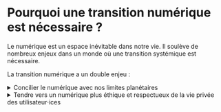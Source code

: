 # Pourquoi une transition numérique est nécessaire ?

Le numérique est un espace inévitable dans notre vie. Il soulève de nombreux enjeux dans un monde où une transition systémique est nécessaire.

La transition numérique a un double enjeu :

<details>
<summary>
  Concilier le numérique avec nos limites planétaires
</summary>

## Contexte

L'impact du numérique sur notre planète est clairement non négligeable. Selon un [rapport de GreenIT.fr](https://www.greenit.fr/empreinte-environnementale-du-numerique-mondial/) Il représente **3,8% des émissions mondiales** de gaz à effet de serre. En constante expansion, les prévisions d'émission pour ce secteur sont toujours revues à la hausse. Il participe également à l'**épuisement des ressources abiotiques**. La raréfaction de ces ressources est principalement liée aux équipements des utilisateur⋅ices (smartphones, ordinateurs, télévisions, objets connectés, ...).

Pour initier une transition numérique, il faut également avoir les bons **ordres de grandeur**. L'empreinte numérique représente environ **2% de l'empreinte carbone totale** d'une personne. Les éco-gestes liés au numérique sont nécessaires, il en existe toutefois des plus impactants en terme de réduction d'émission. En effet, changer son l'alimentation et la façon de se déplacer sont des leviers beaucoup plus impactants.

## Comment réduire son impact 

D'abord **en conservant le plus longtemps ses appareils**. En effet, la phase de **fabrication** représente **80% des émissions** de gaz à effet de serre dans le cycle de vie de vos appareils. Pour s'assurer que nos appareils durent le plus possible, prendre soin de son matériel en les protégeant (coque, vitre de protection) est une évidence. Aussi, l'**obsolescence logicielle**<sup>1</sup> participe activement au renouvellement effréné de nos appareils, utiliser des applications nécessitant moins de ressources et proposant un grande compatibilité semble alors être un levier pour freiner la production d'appareils.

Ensuite, **en réduisant son utilisation**. Celle-ci représente **20% des émissions** de gaz à effet de serre dans le cycle de vie de vos appareils. La surconsommation de données est trop peu remise en question. Les opérateurs ne cessent de proposer des offres avec toujours plus de Giga Octets à des prix toujours plus dérisoires. Nous consommons des données sans se préoccuper de l'impact de cette action, sans se demander comment sont traitées ces données. Sur le réseau mobile, le trafic de données consommées a été multiplié par plus de 8 en 5 ans ([Arcep](https://www.arcep.fr/cartes-et-donnees/nos-publications-chiffrees/observatoire-des-marches-des-communications-electroniques-en-france/t3-2021.html)). 

Il est donc important d'effectuer virage pour éviter que le numérique soit considérer comme une ressource critique non renouvelable. Ce virage passe par une **sobriété numérique**.

La sobriété numérique conduit à **diminuer son impact sur la planète** mais également à **réduire votre charge mentale** liée au numérique. Beaucoup d'outils numériques ont un aspect vampirisant. En utilisant des applications non addictives, on réduit son utilisation et améliore sa santé mentale en se détachant de ces services toxiques. 

Parfois, certaines actions n'ont pas un réel impact sur la plan environnementale mais davantage sur la charge mentale liée au numérique. Par exemple, réduire l'usage de ses e-mails a un impact minime sur l'environnement en revanche il réduit votre **fardeau numérique**. L'usage de la vidéo en ligne une des sources les plus gourmandes en données (donc en énergie) sur Internet, un film en 4K représente autant de données que tous les e-mails d'une personne dans sa vie ().

<p>
<sup>1</sup>
La diminution des possibilités d’usage d’un appareil numérique en raison de l’indisponibilité ou du dysfonctionnement d’un logiciel (<a href="https://www.economie.gouv.fr/numerique-propositions-lutter-contre-obsolescence-logicielle">Ministère de l'économie</a>).
</p>
</details>

<details>
    <summary>
 Tendre vers un numérique plus éthique et respectueux de la vie privée des utilisateur⋅ices
    </summary>

En plus d'une sobriété numérique, pour réussir sa transition numérique il faut également se questionner sur l'éthique et la soutenabilité des outils que nous utilisons. Certains services ont effectivement une approche à l'opposée d'**un monde soutenable et désirable**. Ceux-ci sont malheureusement souvent les plus utilisés par les utilisateur⋅ices. Par chance, il existe des alternatives

Pour savoir quelles alternatives choisir il faut d'abord comprendre comment se repartissent les services numériques. Ceux-ci se composent en **deux grandes familles** : les services propriétaires et les services libres.

## Les applications propriétaires

Les applications propriétaires sont développées et possédées par des organisations, **le code n'est pas en accès libre**.

Ces applications peuvent être des services payants pour y avoir accès (le logiciel Photoshop par exemple) mais sont souvent gratuits. Comment ces services rapportent-ils de l'argent alors ?

Ils sont très souvent basés sur l'**économie de la données**. Les entreprises récupèrent les données des utilisateur⋅ices lors de l'utilisation. Ces données sont également traitées pour créer un profil liées à nos usages et ensuite revendues pour afficher des publicités mieux ciblées.

De plus, avec ces données les entreprises vont travailler sur l'**économie de l'attention** pour rendre l'utilisateur⋅ice encore plus addict⋅e au contenu qu'elles proposent (fil Instagram ou TikTok, recommandations Netflix ou Youtube, ...).

Parfois il y a des services sont payants mais dont le modèle économique repose tout de même sur l'économie de la données. C'est le cas de Spotify notamment. Difficile alors de voir ces services d'une autre manière que des **aspirateurs à données** qui se fichent de ce qu'ils proposent tant qu'ils peuvent capitaliser toujours plus sur le marché de la donnée. **Un service payant propriétaire ne nous garantie donc pas une sécurité des données**, même s'il n'affichent aucune publicité.

Le modèle propriétaire vise donc à faire consommer toujours plus de contenu avec des publicités davantage personnalisées menant à une surconsommation de masse. Il est donc important d'avoir le **contrôle de ses données**.

Parmi les entreprises qui proposent ces services il y a les géants du web - Google, Amazon, Facebook/Meta, Apple, Microsoft - les GAFAMs dont les outils sont des plus utilisés dans le monde. Leur système de fonctionnement n'est vraiment pas celui d'un monde vertueux. Voici quelques exemples pour ces organisations : 
- Google joue sur son hyper dominance sur Android pour imposer ces produits (Chrome, Cloud, ...). La société essaie de déstandardiser Internet pour avoir le monopole.
- Amazon et Microsoft ont des conditions conditions de travail désastreuses.
- Pour Facebook/Meta, son patron Marc Zuckerberg menace de fermer les services (Instagram, WhatsApp, Facebook) en Europe parce qu'il ne veut pas respecter les lois de protection des données européennes RGPD.
- Apple propose de nouveaux produits tous les ans avec un chargeur non universel, démarche à l'opposée de la sobriété numérique. La société affirme également que son iOS est sécurisé mais avec un code source totalement opaque, il faut donc les croire sur parole.

Les services propriétaires ont loin d'avoir une éthique désirable à l'opposée de la philosophie du Web basée sur le partage et l'interconnexion.
## Les applications libres

Les applications sont développées par différentes institutions (entreprises, associations, fondations, particuliers, ...), leur code est en accès libre, **open source**. N'importe qui, à condition d'en avoir la capacité technique, peut donc voir le code, l'analyser, le vérifier. Tout le monde peut proposer une amélioration au code, rapporter un bug. Le libre accès du code permet aussi d'**auditer** les applications par des instances externes spécialisées dans des domaines précis (sécurité, performance, ...). Au lieu de se baser sur la concurrence, l'open source repose sur la **collaboration**. Au lieu de tout privatiser, la philosophie est de **rendre accessible**, utiliser les standards. 

Mais tout ça a un coût. Le fait de ne pas revendre les données veut aussi dire trouver une autre source de financement. La plupart  de ces services sont gérés par des fondations qui reçoivent des **dons** (comme Signal). Ils peuvent parfois intégré de la **publicité** ou proposer un **service payant**.

Nous pourrions comparer le rapport entre les services libres et ceux aux propriétaires à celui entre le service public (hôpitaux, universités, France TV, ...) et les services privés (cliniques, école privées, Bernard Arnault, ...).

Il faut tout de même faire attention "open source" ne veut pas toujours dire éthique et parfait. Par exemple Google développe le navigateur open source Chromium qui sert notamment de base à de nombreux navigateurs (Chrome, Edge, Brave, ...). Pourtant ce navigateur est truffé de pisteurs permettant à Google de suivre votre activité sur le web.

Trouver une bonne alternative libre est donc un travail de recherche long et fastidieux. Pour vous éviter ce travail, je vous propose des alternatives plus éthiques et sobres aux applications les plus utilisées.

</details>

<style>
  ul{
    padding: 1% 11%;
  }
</style>